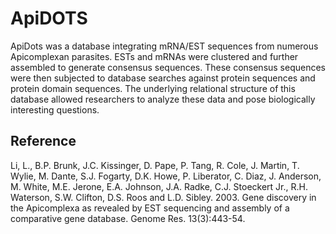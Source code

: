 # ApiDOTS
ApiDots was a database integrating mRNA/EST sequences from numerous Apicomplexan parasites. ESTs and mRNAs were clustered and further assembled to generate consensus sequences. These consensus sequences were then subjected to database searches against protein sequences and protein domain sequences. The underlying relational structure of this database allowed researchers to analyze these data and pose biologically interesting questions.
## Reference
Li, L., B.P. Brunk, J.C. Kissinger, D. Pape, P. Tang, R. Cole, J. Martin, T. Wylie, M. Dante, S.J. Fogarty, D.K. Howe, P. Liberator, C. Diaz, J. Anderson, M. White, M.E. Jerone, E.A. Johnson, J.A. Radke, C.J. Stoeckert Jr., R.H. Waterson, S.W. Clifton, D.S. Roos and L.D. Sibley. 2003. Gene discovery in the Apicomplexa as revealed by EST sequencing and assembly of a comparative gene database. Genome Res. 13(3):443-54. 
